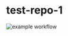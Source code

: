 # test-repo-1

![example workflow](https://github.com/github/docs/actions/workflows/gradle.yml/badge.svg)

